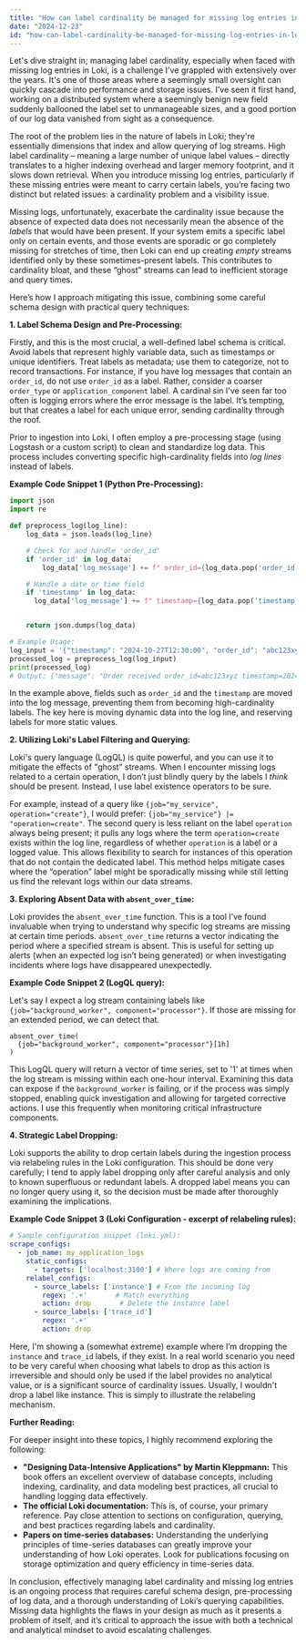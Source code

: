 ```yaml
---
title: "How can label cardinality be managed for missing log entries in Loki?"
date: "2024-12-23"
id: "how-can-label-cardinality-be-managed-for-missing-log-entries-in-loki"
---
```


Let's dive straight in; managing label cardinality, especially when faced with missing log entries in Loki, is a challenge I've grappled with extensively over the years. It's one of those areas where a seemingly small oversight can quickly cascade into performance and storage issues. I’ve seen it first hand, working on a distributed system where a seemingly benign new field suddenly ballooned the label set to unmanageable sizes, and a good portion of our log data vanished from sight as a consequence.

The root of the problem lies in the nature of labels in Loki; they're essentially dimensions that index and allow querying of log streams. High label cardinality – meaning a large number of unique label values – directly translates to a higher indexing overhead and larger memory footprint, and it slows down retrieval. When you introduce missing log entries, particularly if these missing entries were meant to carry certain labels, you’re facing two distinct but related issues: a cardinality problem and a visibility issue.

Missing logs, unfortunately, exacerbate the cardinality issue because the absence of expected data does not necessarily mean the absence of the *labels* that would have been present. If your system emits a specific label only on certain events, and those events are sporadic or go completely missing for stretches of time, then Loki can end up creating *empty* streams identified only by these sometimes-present labels. This contributes to cardinality bloat, and these “ghost” streams can lead to inefficient storage and query times.

Here’s how I approach mitigating this issue, combining some careful schema design with practical query techniques:

**1. Label Schema Design and Pre-Processing:**

Firstly, and this is the most crucial, a well-defined label schema is critical. Avoid labels that represent highly variable data, such as timestamps or unique identifiers. Treat labels as metadata; use them to categorize, not to record transactions. For instance, if you have log messages that contain an `order_id`, do not use `order_id` as a label. Rather, consider a coarser `order_type` or `application_component` label. A cardinal sin I've seen far too often is logging errors where the error message is the label. It’s tempting, but that creates a label for each unique error, sending cardinality through the roof.

Prior to ingestion into Loki, I often employ a pre-processing stage (using Logstash or a custom script) to clean and standardize log data. This process includes converting specific high-cardinality fields into *log lines* instead of labels.

**Example Code Snippet 1 (Python Pre-Processing):**

```python
import json
import re

def preprocess_log(log_line):
    log_data = json.loads(log_line)

    # Check for and handle 'order_id'
    if 'order_id' in log_data:
        log_data['log_message'] += f" order_id={log_data.pop('order_id')}"

    # Handle a date or time field
    if 'timestamp' in log_data:
      log_data['log_message'] += f" timestamp={log_data.pop('timestamp')}"


    return json.dumps(log_data)

# Example Usage:
log_input = '{"timestamp": "2024-10-27T12:30:00", "order_id": "abc123xyz", "message": "Order received"}'
processed_log = preprocess_log(log_input)
print(processed_log)
# Output: {"message": "Order received order_id=abc123xyz timestamp=2024-10-27T12:30:00"}
```

In the example above, fields such as `order_id` and the `timestamp` are moved into the log message, preventing them from becoming high-cardinality labels. The key here is moving dynamic data into the log line, and reserving labels for more static values.

**2. Utilizing Loki's Label Filtering and Querying:**

Loki's query language (LogQL) is quite powerful, and you can use it to mitigate the effects of "ghost" streams. When I encounter missing logs related to a certain operation, I don’t just blindly query by the labels I *think* should be present. Instead, I use label existence operators to be sure.

For example, instead of a query like `{job="my_service", operation="create"}`, I would prefer: `{job="my_service"} |= "operation=create"`. The second query is less reliant on the label `operation` always being present; it pulls any logs where the term `operation=create` exists within the log line, regardless of whether `operation` is a label or a logged value. This allows flexibility to search for instances of this operation that do not contain the dedicated label. This method helps mitigate cases where the “operation” label might be sporadically missing while still letting us find the relevant logs within our data streams.

**3. Exploring Absent Data with `absent_over_time`:**

Loki provides the `absent_over_time` function. This is a tool I’ve found invaluable when trying to understand why specific log streams are missing at certain time periods. `absent_over_time` returns a vector indicating the period where a specified stream is absent. This is useful for setting up alerts (when an expected log isn’t being generated) or when investigating incidents where logs have disappeared unexpectedly.

**Example Code Snippet 2 (LogQL query):**

Let's say I expect a log stream containing labels like `{job="background_worker", component="processor"}`. If those are missing for an extended period, we can detect that.

```logql
absent_over_time(
  {job="background_worker", component="processor"}[1h]
)
```

This LogQL query will return a vector of time series, set to '1' at times when the log stream is missing within each one-hour interval. Examining this data can expose if the `background_worker` is failing, or if the process was simply stopped, enabling quick investigation and allowing for targeted corrective actions. I use this frequently when monitoring critical infrastructure components.

**4. Strategic Label Dropping:**

Loki supports the ability to drop certain labels during the ingestion process via relabeling rules in the Loki configuration. This should be done very carefully; I tend to apply label dropping only after careful analysis and only to known superfluous or redundant labels. A dropped label means you can no longer query using it, so the decision must be made after thoroughly examining the implications.

**Example Code Snippet 3 (Loki Configuration - excerpt of relabeling rules):**

```yaml
# Sample configuration snippet (loki.yml):
scrape_configs:
  - job_name: my_application_logs
    static_configs:
      - targets: ['localhost:3100'] # Where logs are coming from
    relabel_configs:
      - source_labels: ['instance'] # From the incoming log
        regex: '.+'       # Match everything
        action: drop       # Delete the instance label
      - source_labels: ['trace_id']
        regex: '.+'
        action: drop
```
Here, I'm showing a (somewhat extreme) example where I’m dropping the `instance` and `trace_id` labels, if they exist.  In a real world scenario you need to be very careful when choosing what labels to drop as this action is irreversible and should only be used if the label provides no analytical value, or is a significant source of cardinality issues. Usually, I wouldn't drop a label like instance. This is simply to illustrate the relabeling mechanism.

**Further Reading:**

For deeper insight into these topics, I highly recommend exploring the following:

*   **"Designing Data-Intensive Applications" by Martin Kleppmann:** This book offers an excellent overview of database concepts, including indexing, cardinality, and data modeling best practices, all crucial to handling logging data effectively.
*   **The official Loki documentation:** This is, of course, your primary reference. Pay close attention to sections on configuration, querying, and best practices regarding labels and cardinality.
*   **Papers on time-series databases:** Understanding the underlying principles of time-series databases can greatly improve your understanding of how Loki operates. Look for publications focusing on storage optimization and query efficiency in time-series data.

In conclusion, effectively managing label cardinality and missing log entries is an ongoing process that requires careful schema design, pre-processing of log data, and a thorough understanding of Loki’s querying capabilities. Missing data highlights the flaws in your design as much as it presents a problem of itself, and it’s critical to approach the issue with both a technical and analytical mindset to avoid escalating challenges.
